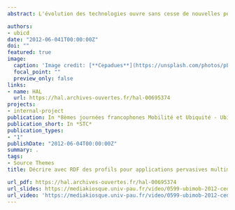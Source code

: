 ```yaml
---
abstract: L'évolution des technologies ouvre sans cesse de nouvelles perspectives permettant de dépasser les contextes d'utilisation habituels et de migrer vers des contextes physiques et sociaux toujours plus larges. Ces évolutions sont désormais largement mises en oeuvre et donnent lieu à la conception, à l'implémentation et à l'utilisation de systèmes informatiques sous des formes avancées, tant du point de vue de l'interaction que du point de vue du système informatique sous-jacent. Ces systèmes sont automatiquement adaptables à leur environnement d'exécution, ils exploitent des artefacts et propriétés physiques, ils sont hautement coopératifs, etc. Les caractères mobile, mixte, ubiquitaire et pervasif prennent alors une place incontournable dans l'exploration et l'analyse des usages de ces nouvelles formes de systèmes informatiques. Dans ce contexte, la conférence UbiMob a pour principal objectif de rassembler des travaux issus de multiples disciplines et traitant de la conception, de l'implémentation, de l'évaluation et de l'utilisation de ces systèmes avancés sous des angles méthodologiques, techniques et appliqués.

authors:
- ubicd
date: "2012-06-041T00:00:00Z"
doi: ""
featured: true
image:
  caption: 'Image credit: [**Cepadues**](https://unsplash.com/photos/pLCdAaMFLTE)'
  focal_point: ""
  preview_only: false
links:
- name: HAL
  url: https://hal.archives-ouvertes.fr/hal-00695374
projects:
- internal-project
publication: In *8èmes journées francophones Mobilité et Ubiquité - Ubimob*
publication_short: In *STC*
publication_types:
- "1"
publishDate: "2012-06-04T00:00:00Z"
summary: .
tags:
- Source Themes
title: Décrire avec RDF des profils pour applications pervasives multimédias

url_pdf: https://hal.archives-ouvertes.fr/hal-00695374
url_slides: https://mediakiosque.univ-pau.fr/video/0599-ubimob-2012-cedric-dromzee/
url_video: 'https://mediakiosque.univ-pau.fr/video/0599-ubimob-2012-cedric-dromzee/'
---
```



